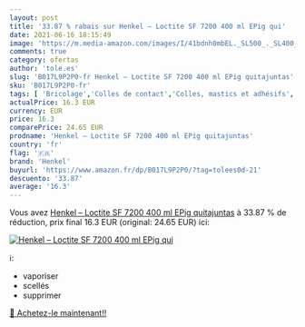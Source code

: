 ```yaml
---
layout: post
title: '33.87 % rabais sur Henkel – Loctite SF 7200 400 ml EPig qui'
date: 2021-06-16 18:15:49
image: 'https://m.media-amazon.com/images/I/41bdnh0mbEL._SL500_._SL400_.jpg'
comments: true
category: ofertas
author: 'tole.es'
slug: 'B017L9P2P0-fr Henkel – Loctite SF 7200 400 ml EPig quitajuntas'
sku: 'B017L9P2P0-fr'
tags: [ 'Bricolage','Colles de contact','Colles, mastics et adhésifs','Quincaillerie','henkel', ]
actualPrice: 16.3 EUR
currency: EUR
price: 16.3
comparePrice: 24.65 EUR
prodname: 'Henkel – Loctite SF 7200 400 ml EPig quitajuntas'
country: 'fr'
flag: '🇫🇷'
brand: 'Henkel'
buyurl: 'https://www.amazon.fr/dp/B017L9P2P0/?tag=tolees0d-21'
descuento: '33.87'
average: '16.3'
---
```


Vous avez [Henkel – Loctite SF 7200 400 ml EPig quitajuntas](https://www.amazon.fr/dp/B017L9P2P0/?tag=tolees0d-21)  à  33.87 % de réduction, prix final  16.3 EUR (original: 24.65 EUR) ici:

[![Henkel – Loctite SF 7200 400 ml EPig qui](https://m.media-amazon.com/images/I/41bdnh0mbEL._SL500_._SL400_.jpg)](https://www.amazon.fr/dp/B017L9P2P0/?tag=tolees0d-21)

ℹ️:

- vaporiser
- scellés
- supprimer

[🛒 Achetez-le maintenant!!](https://www.amazon.fr/dp/B017L9P2P0/?tag=tolees0d-21)
